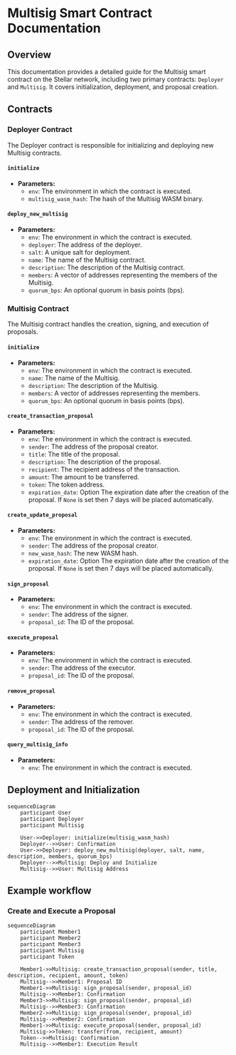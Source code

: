 # Multisig Smart Contract Documentation

## Overview
This documentation provides a detailed guide for the Multisig smart contract on the Stellar network, including two primary contracts: `Deployer` and `Multisig`. It covers initialization, deployment, and proposal creation.

## Contracts

### Deployer Contract
The Deployer contract is responsible for initializing and deploying new Multisig contracts.

#### `initialize`
- **Parameters:**
  - `env`: The environment in which the contract is executed.
  - `multisig_wasm_hash`: The hash of the Multisig WASM binary.

#### `deploy_new_multisig`
- **Parameters:**
  - `env`: The environment in which the contract is executed.
  - `deployer`: The address of the deployer.
  - `salt`: A unique salt for deployment.
  - `name`: The name of the Multisig contract.
  - `description`: The description of the Multisig contract.
  - `members`: A vector of addresses representing the members of the Multisig.
  - `quorum_bps`: An optional quorum in basis points (bps).

### Multisig Contract
The Multisig contract handles the creation, signing, and execution of proposals.

#### `initialize`
- **Parameters:**
  - `env`: The environment in which the contract is executed.
  - `name`: The name of the Multisig.
  - `description`: The description of the Multisig.
  - `members`: A vector of addresses representing the members.
  - `quorum_bps`: An optional quorum in basis points (bps).

#### `create_transaction_proposal`
- **Parameters:**
  - `env`: The environment in which the contract is executed.
  - `sender`: The address of the proposal creator.
  - `title`: The title of the proposal.
  - `description`: The description of the proposal.
  - `recipient`: The recipient address of the transaction.
  - `amount`: The amount to be transferred.
  - `token`: The token address.
  - `expiration_date`: Option<u64> The expiration date after the creation of the proposal. If `None` is set then 7 days will be placed automatically.

#### `create_update_proposal`
- **Parameters:**
  - `env`: The environment in which the contract is executed.
  - `sender`: The address of the proposal creator.
  - `new_wasm_hash`: The new WASM hash.
  - `expiration_date`: Option<u64> The expiration date after the creation of the proposal. If `None` is set then 7 days will be placed automatically.

#### `sign_proposal`
- **Parameters:**
  - `env`: The environment in which the contract is executed.
  - `sender`: The address of the signer.
  - `proposal_id`: The ID of the proposal.

#### `execute_proposal`
- **Parameters:**
  - `env`: The environment in which the contract is executed.
  - `sender`: The address of the executor.
  - `proposal_id`: The ID of the proposal.

#### `remove_proposal`
- **Parameters:**
  - `env`: The environment in which the contract is executed.
  - `sender`: The address of the remover.
  - `proposal_id`: The ID of the proposal.

#### `query_multisig_info`
- **Parameters:**
  - `env`: The environment in which the contract is executed.

## Deployment and Initialization

```mermaid
sequenceDiagram
    participant User
    participant Deployer
    participant Multisig

    User->>Deployer: initialize(multisig_wasm_hash)
    Deployer-->>User: Confirmation
    User->>Deployer: deploy_new_multisig(deployer, salt, name, description, members, quorum_bps)
    Deployer-->>Multisig: Deploy and Initialize
    Multisig-->>User: Multisig Address
```

## Example workflow

### Create and Execute a Proposal

```mermaid
sequenceDiagram
    participant Member1
    participant Member2
    participant Member3
    participant Multisig
    participant Token

    Member1->>Multisig: create_transaction_proposal(sender, title, description, recipient, amount, token)
    Multisig-->>Member1: Proposal ID
    Member1->>Multisig: sign_proposal(sender, proposal_id)
    Multisig-->>Member1: Confirmation
    Member3->>Multisig: sign_proposal(sender, proposal_id)
    Multisig-->>Member3: Confirmation
    Member2->>Multisig: sign_proposal(sender, proposal_id)
    Multisig-->>Member2: Confirmation
    Member1->>Multisig: execute_proposal(sender, proposal_id)
    Multisig->>Token: transfer(from, recipient, amount)
    Token-->>Multisig: Confirmation
    Multisig-->>Member1: Execution Result
```
